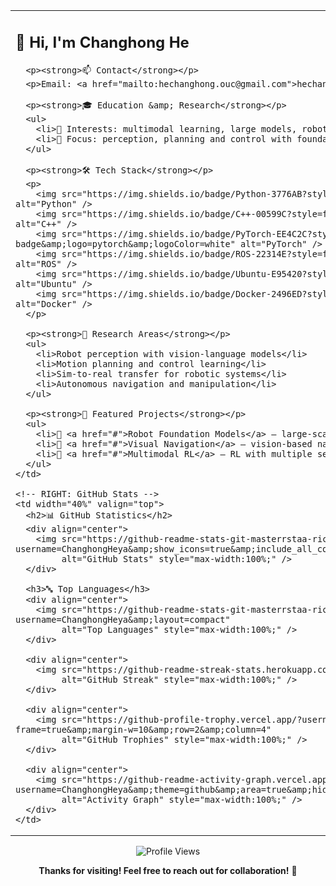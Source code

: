 <!-- README.md for https://github.com/ChanghongHeya/ChanghongHeya -->

<table>
  <tr>
    <!-- LEFT: Personal Info -->
    <td width="60%" valign="top">
      <h2>👋 Hi, I'm Changhong He</h2>

      <p><strong>📫 Contact</strong></p>
      <p>Email: <a href="mailto:hechanghong.ouc@gmail.com">hechanghong.ouc@gmail.com</a></p>

      <p><strong>🎓 Education &amp; Research</strong></p>
      <ul>
        <li>🌱 Interests: multimodal learning, large models, robotics</li>
        <li>💼 Focus: perception, planning and control with foundation models for robotics</li>
      </ul>

      <p><strong>🛠️ Tech Stack</strong></p>
      <p>
        <img src="https://img.shields.io/badge/Python-3776AB?style=for-the-badge&amp;logo=python&amp;logoColor=white" alt="Python" />
        <img src="https://img.shields.io/badge/C++-00599C?style=for-the-badge&amp;logo=c%2B%2B&amp;logoColor=white" alt="C++" />
        <img src="https://img.shields.io/badge/PyTorch-EE4C2C?style=for-the-badge&amp;logo=pytorch&amp;logoColor=white" alt="PyTorch" />
        <img src="https://img.shields.io/badge/ROS-22314E?style=for-the-badge&amp;logo=ros&amp;logoColor=white" alt="ROS" />
        <img src="https://img.shields.io/badge/Ubuntu-E95420?style=for-the-badge&amp;logo=ubuntu&amp;logoColor=white" alt="Ubuntu" />
        <img src="https://img.shields.io/badge/Docker-2496ED?style=for-the-badge&amp;logo=docker&amp;logoColor=white" alt="Docker" />
      </p>

      <p><strong>🔬 Research Areas</strong></p>
      <ul>
        <li>Robot perception with vision-language models</li>
        <li>Motion planning and control learning</li>
        <li>Sim-to-real transfer for robotic systems</li>
        <li>Autonomous navigation and manipulation</li>
      </ul>

      <p><strong>📁 Featured Projects</strong></p>
      <ul>
        <li>🤖 <a href="#">Robot Foundation Models</a> — large-scale robot learning</li>
        <li>🎯 <a href="#">Visual Navigation</a> — vision-based navigation</li>
        <li>🧠 <a href="#">Multimodal RL</a> — RL with multiple sensors</li>
      </ul>
    </td>

    <!-- RIGHT: GitHub Stats -->
    <td width="40%" valign="top">
      <h2>📊 GitHub Statistics</h2>
      <div align="center">
        <img src="https://github-readme-stats-git-masterrstaa-rickstaa.vercel.app/api?username=ChanghongHeya&amp;show_icons=true&amp;include_all_commits=true&amp;count_private=true&amp;hide_title=true"
             alt="GitHub Stats" style="max-width:100%;" />
      </div>

      <h3>🔤 Top Languages</h3>
      <div align="center">
        <img src="https://github-readme-stats-git-masterrstaa-rickstaa.vercel.app/api/top-langs/?username=ChanghongHeya&amp;layout=compact"
             alt="Top Languages" style="max-width:100%;" />
      </div>

      <div align="center">
        <img src="https://github-readme-streak-stats.herokuapp.com/?user=ChanghongHeya"
             alt="GitHub Streak" style="max-width:100%;" />
      </div>

      <div align="center">
        <img src="https://github-profile-trophy.vercel.app/?username=ChanghongHeya&amp;theme=flat&amp;no-frame=true&amp;margin-w=10&amp;row=2&amp;column=4"
             alt="GitHub Trophies" style="max-width:100%;" />
      </div>

      <div align="center">
        <img src="https://github-readme-activity-graph.vercel.app/graph?username=ChanghongHeya&amp;theme=github&amp;area=true&amp;hide_border=true"
             alt="Activity Graph" style="max-width:100%;" />
      </div>
    </td>
  </tr>
</table>

<p align="center">
  <img src="https://komarev.com/ghpvc/?username=ChanghongHeya&amp;color=blue&amp;style=flat" alt="Profile Views" />
</p>
<p align="center"><strong>Thanks for visiting! Feel free to reach out for collaboration!</strong> 🤝</p>
